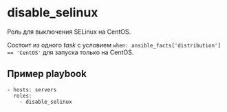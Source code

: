 # disable_selinux

Роль для выключения SELinux на CentOS. 

Состоит из одного *task* c условием `when: ansible_facts['distribution'] == 'CentOS'` для запуска только на CentOS.

## Пример playbook

```
- hosts: servers
  roles:
    - disable_selinux
```

